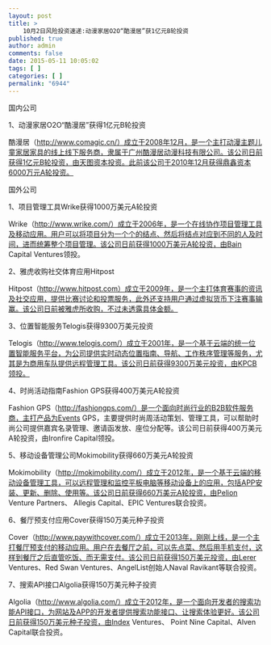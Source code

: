 ```yaml
---
layout: post
title: >
    10月2日风险投资速递:动漫家居O2O“酷漫居”获1亿元B轮投资
published: true
author: admin
comments: false
date: 2015-05-11 10:05:02
tags: [ ]
categories: [ ]
permalink: "6944"
---
```



国内公司

1、动漫家居O2O“酷漫居”获得1亿元B轮投资

酷漫居（http://www.comagic.cn/）成立于2008年12月，是一个主打动漫主题儿童家居家具的线上线下服务商，隶属于广州酷漫居动漫科技有限公司。该公司日前获得1亿元B轮投资，由天图资本投资。此前该公司于2010年12月获得鼎鑫资本6000万元A轮投资。

国外公司

1、项目管理工具Wrike获得1000万美元A轮投资

Wrike（http://www.wrike.com/）成立于2006年，是一个在线协作项目管理工具及移动应用。用户可以将项目分为一个个的结点、然后将结点对应到不同的人及时间，进而统筹整个项目管理。该公司日前获得1000万美元A轮投资，由Bain Capital Ventures领投。

2、雅虎收购社交体育应用Hitpost

Hitpost（http://www.hitpost.com）成立于2009年，是一个主打体育赛事的资讯及社交应用，提供比赛讨论和投票服务，此外还支持用户通过虚拟货币下注赛事输赢。该公司日前被雅虎所收购，不过未透露具体金额。

3、位置智能服务Telogis获得9300万美元投资

Telogis（http://www.telogis.com/）成立于2001年，是一个基于云端的统一位置智能服务平台，为公司提供实时动态位置指南、导航、工作秩序管理等服务，尤其是为商用车队提供远程管理工具。该公司日前获得9300万美元投资，由KPCB领投。

4、时尚活动指南Fashion GPS获得400万美元A轮投资

Fashion GPS（http://fashiongps.com/）是一个面向时尚行业的B2B软件服务商，主打产品为Events GPS，主要提供时尚周活动策划、管理工具，可以帮助时尚公司提供嘉宾名录管理、邀请函发放、座位分配等。该公司日前获得400万美元A轮投资，由Ironfire Capital领投。

5、移动设备管理公司Mokimobility获得660万美元A轮投资

Mokimobility（http://mokimobility.com/）成立于2012年，是一个基于云端的移动设备管理工具，可以远程管理和监控平板电脑等移动设备上的应用，包括APP安装、更新、删除、使用等。该公司日前获得660万美元A轮投资，由Pelion Venture Partners、 Allegis Capital、EPIC Ventures联合投资。

6、餐厅预支付应用Cover获得150万美元种子投资

Cover（http://www.paywithcover.com/）成立于2013年，刚刚上线，是一个主打餐厅预支付的移动应用。用户在去餐厅之前，可以先点菜、然后用手机支付，这样到餐厅之后直管吃饭、而无需支付。该公司日前获得150万美元投资，由Lerer Ventures、Red Swan Ventures、AngelList创始人Naval Ravikant等联合投资。

7、搜索API接口Algolia获得150万美元种子投资

Algolia（http://www.algolia.com/）成立于2012年，是一个面向开发者的搜索功能API接口，为网站及APP的开发者提供搜索功能接口、让搜索体验更好。该公司日前获得150万美元种子投资，由Index Ventures、 Point Nine Capital、Alven Capital联合投资。